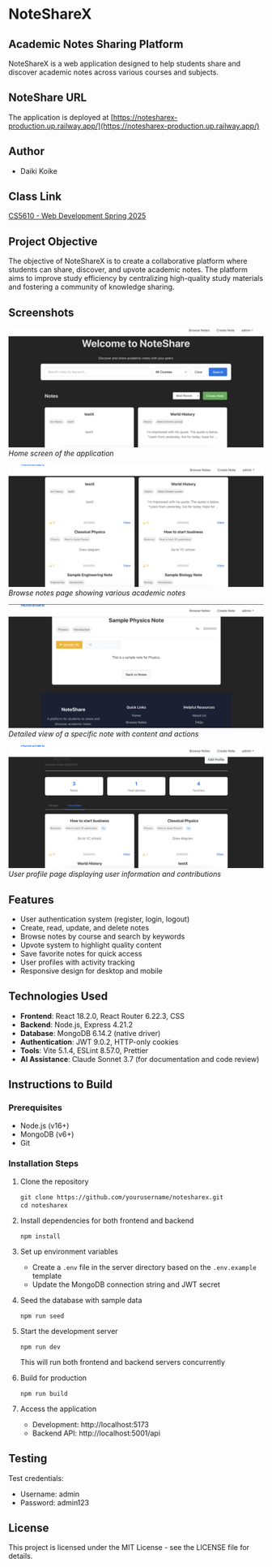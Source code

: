 # NoteShareX

## Academic Notes Sharing Platform

NoteShareX is a web application designed to help students share and discover academic notes across various courses and subjects.

## NoteShare URL 
The application is deployed at [https://notesharex-production.up.railway.app/](https://notesharex-production.up.railway.app/)

## Author
- Daiki Koike

## Class Link
[CS5610 - Web Development Spring 2025](https://johnguerra.co/classes/webDevelopment_spring_2025/)

## Project Objective
The objective of NoteShareX is to create a collaborative platform where students can share, discover, and upvote academic notes. The platform aims to improve study efficiency by centralizing high-quality study materials and fostering a community of knowledge sharing.

## Screenshots
![NoteShareX Home](screenshots/home.png)
*Home screen of the application*

![NoteShareX Browse Notes](screenshots/browse-notes.png)
*Browse notes page showing various academic notes*

![NoteShareX Note Detail](screenshots/detail-note.png)
*Detailed view of a specific note with content and actions*

![NoteShareX User Profile](screenshots/userprofile.png)
*User profile page displaying user information and contributions*

## Features
- User authentication system (register, login, logout)
- Create, read, update, and delete notes
- Browse notes by course and search by keywords
- Upvote system to highlight quality content
- Save favorite notes for quick access
- User profiles with activity tracking
- Responsive design for desktop and mobile

## Technologies Used
- **Frontend**: React 18.2.0, React Router 6.22.3, CSS
- **Backend**: Node.js, Express 4.21.2
- **Database**: MongoDB 6.14.2 (native driver)
- **Authentication**: JWT 9.0.2, HTTP-only cookies
- **Tools**: Vite 5.1.4, ESLint 8.57.0, Prettier
- **AI Assistance**: Claude Sonnet 3.7 (for documentation and code review)

## Instructions to Build

### Prerequisites
- Node.js (v16+)
- MongoDB (v6+)
- Git

### Installation Steps
1. Clone the repository
   ```
   git clone https://github.com/yourusername/notesharex.git
   cd notesharex
   ```

2. Install dependencies for both frontend and backend
   ```
   npm install
   ```

3. Set up environment variables
   - Create a `.env` file in the server directory based on the `.env.example` template
   - Update the MongoDB connection string and JWT secret

4. Seed the database with sample data
   ```
   npm run seed
   ```

5. Start the development server
   ```
   npm run dev
   ```
   This will run both frontend and backend servers concurrently

6. Build for production
   ```
   npm run build
   ```

7. Access the application
   - Development: http://localhost:5173
   - Backend API: http://localhost:5001/api

## Testing
Test credentials:
- Username: admin
- Password: admin123

## License
This project is licensed under the MIT License - see the LICENSE file for details.
